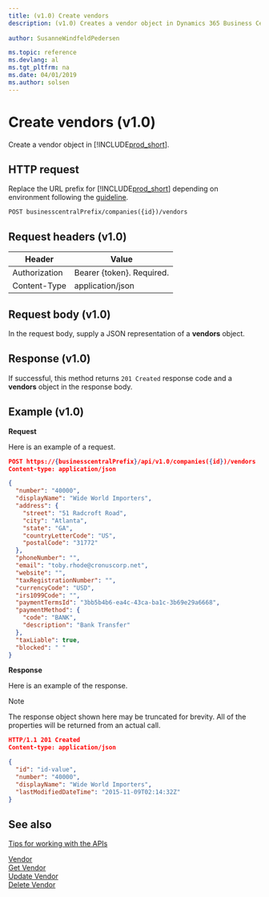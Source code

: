 ```yaml
---
title: (v1.0) Create vendors
description: (v1.0) Creates a vendor object in Dynamics 365 Business Central. 
 
author: SusanneWindfeldPedersen

ms.topic: reference
ms.devlang: al
ms.tgt_pltfrm: na
ms.date: 04/01/2019
ms.author: solsen
---
```


# Create vendors (v1.0)
Create a vendor object in [!INCLUDE[prod_short](../../../includes/prod_short.md)].

## HTTP request
Replace the URL prefix for [!INCLUDE[prod_short](../../../includes/prod_short.md)] depending on environment following the [guideline](../../v1.0/endpoints-apis-for-dynamics.md).
```
POST businesscentralPrefix/companies({id})/vendors
```

## Request headers (v1.0)

|Header|Value|
|------|-----|
|Authorization  |Bearer {token}. Required. |
|Content-Type  |application/json   |

## Request body (v1.0)
In the request body, supply a JSON representation of a **vendors** object.

## Response (v1.0)
If successful, this method returns ```201 Created``` response code and a **vendors** object in the response body.

## Example (v1.0)

**Request**

Here is an example of a request.

```json
POST https://{businesscentralPrefix}/api/v1.0/companies({id})/vendors
Content-type: application/json

{
  "number": "40000",
  "displayName": "Wide World Importers",
  "address": {
    "street": "51 Radcroft Road",
    "city": "Atlanta",
    "state": "GA",
    "countryLetterCode": "US",
    "postalCode": "31772"
  },
  "phoneNumber": "",
  "email": "toby.rhode@cronuscorp.net",
  "website": "",
  "taxRegistrationNumber": "",
  "currencyCode": "USD",
  "irs1099Code": "",
  "paymentTermsId": "3bb5b4b6-ea4c-43ca-ba1c-3b69e29a6668",
  "paymentMethod": {
    "code": "BANK",
    "description": "Bank Transfer"
  },
  "taxLiable": true,
  "blocked": " "
}
```

**Response**

Here is an example of the response. 

> [!NOTE]  
>   The response object shown here may be truncated for brevity. All of the properties will be returned from an actual call.

```json
HTTP/1.1 201 Created
Content-type: application/json

{
  "id": "id-value",
  "number": "40000",
  "displayName": "Wide World Importers",
  "lastModifiedDateTime": "2015-11-09T02:14:32Z"
}
```

## See also
[Tips for working with the APIs](../../../developer/devenv-connect-apps-tips.md)  

[Vendor](../resources/dynamics_vendor.md)  
[Get Vendor](../api/dynamics_vendor_get.md)  
[Update Vendor](../api/dynamics_vendor_update.md)  
[Delete Vendor](../api/dynamics_vendor_delete.md)  